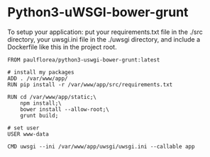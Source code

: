 # Python3-uWSGI-bower-grunt

To setup your application: put your requirements.txt file in the ./src directory, your uwsgi.ini file in the ./uwsgi directory, and include a Dockerfile like this in the project root.


```
FROM paulflorea/python3-uswgi-bower-grunt:latest

# install my packages
ADD . /var/www/app/
RUN pip install -r /var/www/app/src/requirements.txt

RUN cd /var/www/app/static;\
    npm install;\
    bower install --allow-root;\
    grunt build;

# set user
USER www-data

CMD uwsgi --ini /var/www/app/uwsgi/uwsgi.ini --callable app
```
